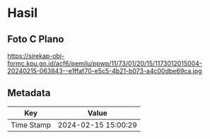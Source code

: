 # Hasil

## Foto C Plano

https://sirekap-obj-formc.kpu.go.id/acf6/pemilu/ppwp/11/73/01/20/15/1173012015004-20240215-063843--e1ffaf70-e5c5-4b21-b073-a4c00dbe69ca.jpg


## Metadata

| Key        | Value               |
| ---------- | ------------------- |
| Time Stamp | 2024-02-15 15:00:29 |



